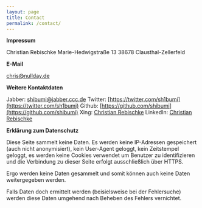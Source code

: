 ```yaml
---
layout: page
title: Contact
permalink: /contact/
---
```


**Impressum**

Christian Rebischke
Marie-Hedwigstraße 13
38678 Clausthal-Zellerfeld

**E-Mail**

chris@nullday.de

**Weitere Kontaktdaten**

Jabber: shibumi@jabber.ccc.de
Twitter: [https://twitter.com/sh1bumi](https://twitter.com/sh1bumi)
Github: [https://github.com/shibumi](https://github.com/shibumi)
Xing: [Christian Rebischke](https://www.xing.com/profile/Christian_Rebischke)
LinkedIn: [Christian Rebischke](http://de.linkedin.com/pub/christian-rebischke/a0/683/9b7)

**Erklärung zum Datenschutz**

Diese Seite sammelt keine Daten. Es werden keine IP-Adressen gespeichert
(auch nicht anonymisiert), kein User-Agent geloggt, kein Zeitstempel
geloggt, es werden keine Cookies verwendet um Benutzer zu identifizieren
und die Verbindung zu dieser Seite erfolgt ausschließlich über HTTPS.

Ergo werden keine Daten gesammelt und somit können auch keine Daten
weitergegeben werden.

Falls Daten doch ermittelt werden (beisielsweise bei der Fehlersuche)
werden diese Daten umgehend nach Beheben des Fehlers vernichtet.
